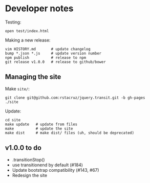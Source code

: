 Developer notes
===============

Testing:

    open test/index.html

Making a new release:

    vim HISTORY.md       # update changelog
    bump *.json *.js     # update version number
    npm publish          # release to npm
    git release v1.0.0   # release to github/bower

Managing the site
-----------------

Make `site/`:

    git clone git@github.com:rstacruz/jquery.transit.git -b gh-pages ./site

Update:

    cd site
    make update   # update from files
    make          # update the site
    make dist     # make dist/ files (uh, should be deprecated)

v1.0.0 to do
------------

 * .transitionStop()
 * use transitionend by default (#184)
 * Update bootstrap compatibility (#143, #67)
 * Redesign the site
